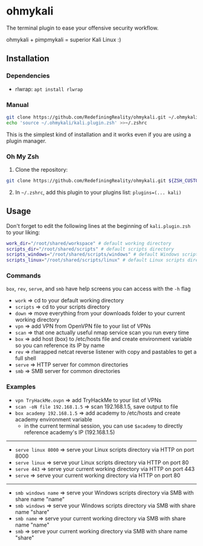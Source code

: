 # ohmykali
The terminal plugin to ease your offensive security workflow.

ohmykali + pimpmykali = superior Kali Linux :)

## Installation
### Dependencies
- rlwrap: `apt install rlwrap`

### Manual
```zsh
git clone https://github.com/RedefiningReality/ohmykali.git ~/.ohmykali
echo 'source ~/.ohmykali/kali.plugin.zsh' >>~/.zshrc
```

This is the simplest kind of installation and it works even if you are using a plugin manager.

### Oh My Zsh
1. Clone the repository:
```zsh
git clone https://github.com/RedefiningReality/ohmykali.git ${ZSH_CUSTOM:-$HOME/.oh-my-zsh/custom}/plugins/kali
```
2. In `~/.zshrc`, add this plugin to your plugins list: `plugins=(... kali)`

## Usage
Don't forget to edit the following lines at the beginning of `kali.plugin.zsh` to your liking:
```zsh
work_dir="/root/shared/workspace" # default working directory
scripts_dir="/root/shared/scripts" # default scripts directory
scripts_windows="/root/shared/scripts/windows" # default Windows scripts directory
scripts_linux="/root/shared/scripts/linux" # default Linux scripts directory
```

### Commands
`box`, `rev`, `serve`, and `smb` have help screens you can access with the `-h` flag

- `work` ⇒ cd to your default working directory
- `scripts` ⇒ cd to your scripts directory
- `down` ⇒ move everything from your downloads folder to your current working directory
- `vpn` ⇒ add VPN from OpenVPN file to your list of VPNs
- `scan` ⇒ that one actually useful nmap service scan you run every time
- `box` ⇒ add host (box) to /etc/hosts file and create environment variable so you can reference its IP by name
- `rev` ⇒ rlwrapped netcat reverse listener with copy and pastables to get a full shell
- `serve` ⇒ HTTP server for common directories
- `smb` ⇒ SMB server for common directories

### Examples
- `vpn TryHackMe.ovpn` ⇒ add TryHackMe to your list of VPNs
- `scan -oN file 192.168.1.5` ⇒ scan 192.168.1.5, save output to file
- `box academy 192.168.1.5` ⇒ add academy to /etc/hosts and create academy environment variable
  - in the current terminal session, you can use `$academy` to directly reference academy's IP (192.168.1.5)
---
- `serve linux 8000` ⇒ serve your Linux scripts directory via HTTP on port 8000
- `serve linux` ⇒ serve your Linux scripts directory via HTTP on port 80
- `serve 443` ⇒ serve your current working directory via HTTP on port 443
- `serve` ⇒ serve your current working directory via HTTP on port 80
---
- `smb windows name` ⇒ serve your Windows scripts directory via SMB with share name "name"
- `smb windows` ⇒ serve your Windows scripts directory via SMB with share name "share"
- `smb name` ⇒ serve your current working directory via SMB with share name "name"
- `smb` ⇒ serve your current working directory via SMB with share name "share"
